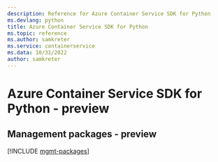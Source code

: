 ```yaml
---
description: Reference for Azure Container Service SDK for Python
ms.devlang: python
title: Azure Container Service SDK for Python
ms.topic: reference
ms.author: samkreter
ms.service: containerservice
ms.data: 10/31/2022
author: samkreter
---
```

# Azure Container Service SDK for Python - preview

## Management packages - preview
[!INCLUDE [mgmt-packages](container-service-mgmt-index.md)]
